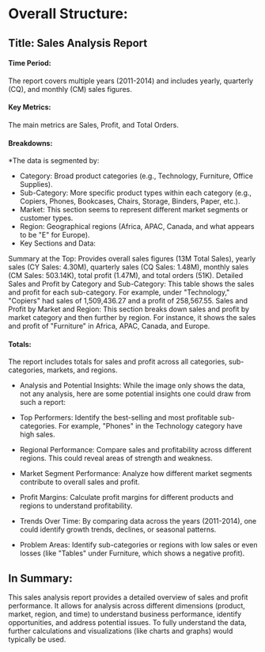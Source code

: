 # Overall Structure:

## Title: Sales Analysis Report
#### Time Period: 
The report covers multiple years (2011-2014) and includes yearly, quarterly (CQ), and monthly (CM) sales figures.
#### Key Metrics:
The main metrics are Sales, Profit, and Total Orders.
#### Breakdowns: 
*The data is segmented by:
* Category: Broad product categories (e.g., Technology, Furniture, Office Supplies).
* Sub-Category: More specific product types within each category (e.g., Copiers, Phones, Bookcases, Chairs, Storage, Binders, Paper, etc.).
* Market: This section seems to represent different market segments or customer types.
* Region: Geographical regions (Africa, APAC, Canada, and what appears to be "E" for Europe).
* Key Sections and Data:

Summary at the Top: Provides overall sales figures (13M Total Sales), yearly sales (CY Sales: 4.30M), quarterly sales (CQ Sales: 1.48M), monthly sales (CM Sales: 503.14K), total profit (1.47M), and total orders (51K).
Detailed Sales and Profit by Category and Sub-Category: This table shows the sales and profit for each sub-category. For example, under "Technology," "Copiers" had sales of 1,509,436.27 and a profit of 258,567.55.
Sales and Profit by Market and Region: This section breaks down sales and profit by market category and then further by region. For instance, it shows the sales and profit of "Furniture" in Africa, APAC, Canada, and Europe.
#### Totals: 
The report includes totals for sales and profit across all categories, sub-categories, markets, and regions.

* Analysis and Potential Insights:
While the image only shows the data, not any analysis, here are some potential insights one could draw from such a report:

* Top Performers: Identify the best-selling and most profitable sub-categories. For example, "Phones" in the Technology category have high sales.
* Regional Performance: Compare sales and profitability across different regions. This could reveal areas of strength and weakness.
* Market Segment Performance: Analyze how different market segments contribute to overall sales and profit.
* Profit Margins: Calculate profit margins for different products and regions to understand profitability.
* Trends Over Time: By comparing data across the years (2011-2014), one could identify growth trends, declines, or seasonal patterns.
* Problem Areas: Identify sub-categories or regions with low sales or even losses (like "Tables" under Furniture, which shows a negative profit).
  
## In Summary:
This sales analysis report provides a detailed overview of sales and profit performance. It allows for analysis across different dimensions (product, market, region, and time) to understand business performance, identify opportunities, and address potential issues. To fully understand the data, further calculations and visualizations (like charts and graphs) would typically be used.






















